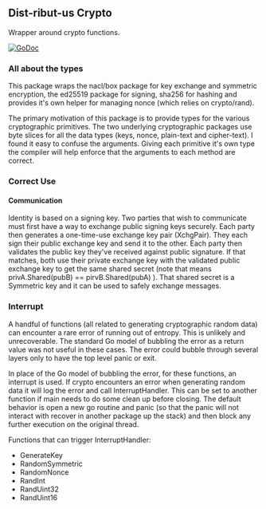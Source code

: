 ## Dist-ribut-us Crypto
Wrapper around crypto functions.

[![GoDoc](https://godoc.org/github.com/dist-ribut-us/crypto?status.svg)](https://godoc.org/github.com/dist-ribut-us/crypto)

### All about the types

This package wraps the nacl/box package for key exchange and symmetric
encryption, the ed25519 package for signing, sha256 for hashing and provides
it's own helper for managing nonce (which relies on crypto/rand).

The primary motivation of this package is to provide types for the various
cryptographic primitives. The two underlying cryptographic packages use byte
slices for all the data types (keys, nonce, plain-text and cipher-text). I found
it easy to confuse the arguments. Giving each primitive it's own type the
compiler will help enforce that the arguments to each method are correct.

### Correct Use

#### Communication
Identity is based on a signing key. Two parties that wish to communicate must
first have a way to exchange public signing keys securely. Each party then
generates a one-time-use exchange key pair (XchgPair). They each sign their
public exchange key and send it to the other. Each party then validates the
public key they've received against public signature. If that matches, both
use their private exchange key with the validated public exchange key to get the
same shared secret (note that means privA.Shared(pubB) == pirvB.Shared(pubA) ).
That shared secret is a Symmetric key and it can be used to safely exchange
messages.

### Interrupt

A handful of functions (all related to generating cryptographic random data) can
encounter a rare error of running out of entropy. This is unlikely and
unrecoverable. The standard Go model of bubbling the error as a return value was
not useful in these cases. The error could bubble through several layers only to
have the top level panic or exit.

In place of the Go model of bubbling the error, for these functions, an
interrupt is used. If crypto encounters an error when generating random data it
will log the error and call InterruptHandler. This can be set to another
function if main needs to do some clean up before closing. The default behavior
is open a new go routine and panic (so that the panic will not interact with
recover in another package up the stack) and then block any further execution on
the original thread.

Functions that can trigger InterruptHandler:
* GenerateKey
* RandomSymmetric
* RandomNonce
* RandInt
* RandUint32
* RandUint16